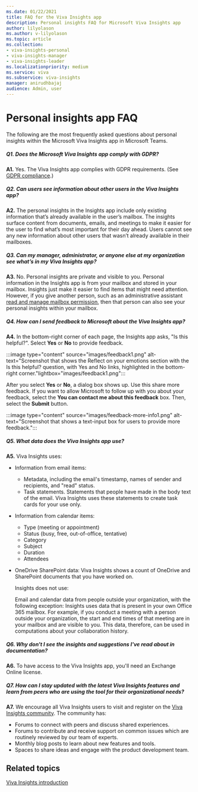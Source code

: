 ```yaml
---
ms.date: 01/22/2021
title: FAQ for the Viva Insights app
description: Personal insights FAQ for Microsoft Viva Insights app
author: lilyolason
ms.author: v-lilyolason
ms.topic: article
ms.collection:
- viva-insights-personal
- viva-insights-manager
- viva-insights-leader
ms.localizationpriority: medium 
ms.service: viva
ms.subservice: viva-insights
manager: anirudhbajaj
audience: Admin, user
---
```


# Personal insights app FAQ

The following are the most frequently asked questions about personal insights within the Microsoft Viva Insights app in Microsoft Teams.

##### Q1. Does the Microsoft Viva Insights app comply with GDPR? 

**A1.** Yes. The Viva Insights app complies with GDPR requirements. (See [GDPR compliance](privacy.md#gdpr-compliance).)

##### Q2. Can users see information about other users in the Viva Insights app?

**A2.** The personal insights in the Insights app include only existing information that’s already available in the user’s mailbox. The insights surface content from documents, emails, and meetings to make it easier for the user to find what’s most important for their day ahead. Users cannot see any new information about other users that wasn’t already available in their mailboxes.

##### Q3. Can my manager, administrator, or anyone else at my organization see what’s in my Viva Insights app?

**A3.** No. Personal insights are private and visible to you. Personal information in the Insights app is from your mailbox and stored in your mailbox. Insights just make it easier to find items that might need attention. However, if you give another person, such as an administrative assistant [read and manage mailbox permission](/microsoft-365/admin/add-users/give-mailbox-permissions-to-another-user#read-email-in-another-users-mailbox), then that person can also see your personal insights within your mailbox.

##### Q4. How can I send feedback to Microsoft about the Viva Insights app?

**A4.** In the bottom-right corner of each page, the Insights app asks, "Is this helpful?". Select **Yes** or **No** to provide feedback.  

:::image type="content" source="images/feedback1.png" alt-text="Screenshot that shows the Reflect on your emotions section with the Is this helpful? question, with Yes and No links, highlighted in the bottom-right corner."lightbox="images/feedback1.png":::

After you select **Yes** or **No**, a dialog box shows up. Use this share more feedback. If you want to allow Microsoft to follow up with you about your feedback, select the **You can contact me about this feedback** box. Then, select the **Submit** button. 

:::image type="content" source="images/feedback-more-info1.png" alt-text="Screenshot that shows a text-input box for users to provide more feedback.":::

##### Q5. What data does the Viva Insights app use?

**A5.** Viva Insights uses:

* Information from email items:
  * Metadata, including the email's timestamp, names of sender and recipients, and "read" status.
  * Task statements. Statements that people have made in the body text of the email. Viva Insights uses these statements to create task cards for your use only.

* Information from calendar items:
  * Type (meeting or appointment)
  * Status (busy, free, out-of-office, tentative)
  * Category
  * Subject
  * Duration
  * Attendees
* OneDrive SharePoint data: Viva Insights shows a count of OneDrive and SharePoint documents that you have worked on.

   Insights does not use:  

   Email and calendar data from people outside your organization, with the following exception: Insights uses data that is present in your own Office 365 mailbox. For example, if you conduct a meeting with a person outside your organization, the start and end times of that meeting are in your mailbox and are visible to you. This data, therefore, can be used in computations about your collaboration history.

##### Q6. Why don't I see the insights and suggestions I've read about in documentation?

**A6.** To have access to the Viva Insights app, you'll need an Exchange Online license.

##### Q7. How can I stay updated with the latest Viva Insights features and learn from peers who are using the tool for their organizational needs?

**A7.** We encourage all Viva Insights users to visit and register on the [Viva Insights community](https://community.vivainsights.microsoft.com/t5/Viva-Insights-blogs/bg-p/viva-insights-blog). The community has:

* Forums to connect with peers and discuss shared experiences.
* Forums to contribute and receive support on common issues which are routinely reviewed by our team of experts.
* Monthly blog posts to learn about new features and tools.
* Spaces to share ideas and engage with the product development team.

## Related topics

[Viva Insights introduction](introduction.md)

